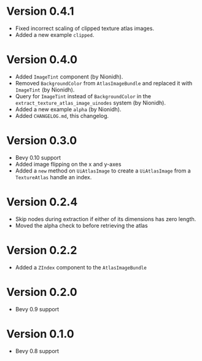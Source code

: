 # Version 0.4.1
* Fixed incorrect scaling of clipped texture atlas images.
* Added a new example `clipped`.

# Version 0.4.0
* Added `ImageTint` component (by Nionidh).
* Removed `BackgroundColor` from `AtlasImageBundle` and replaced it with `ImageTint` (by Nionidh).
* Query for `ImageTint` instead of `BackgroundColor` in the `extract_texture_atlas_image_uinodes` system (by Nionidh).
* Added a new example `alpha` (by Nionidh).
* Added `CHANGELOG.md`, this changelog.

# Version 0.3.0
* Bevy 0.10 support
* Added image flipping on the x and y-axes
* Added a `new` method on `UiAtlasImage` to create a `UiAtlasImage` from a `TextureAtlas` handle an index.

# Version 0.2.4
* Skip nodes during extraction if either of its dimensions has zero length.
* Moved the alpha check to before retrieving the atlas

# Version 0.2.2
* Added a `ZIndex` component to the `AtlasImageBundle`

# Version 0.2.0
* Bevy 0.9 support

# Version 0.1.0
* Bevy 0.8 support

